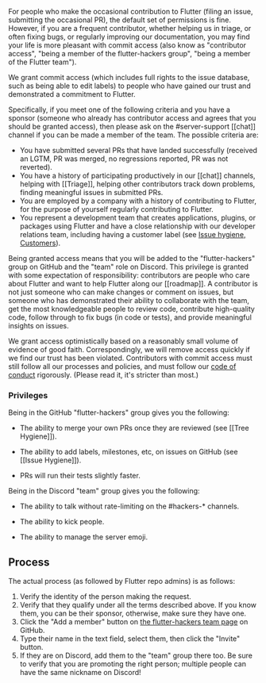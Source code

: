 For people who make the occasional contribution to Flutter (filing an issue, submitting the occasional PR), the default set of permissions is fine. However, if you are a frequent contributor, whether helping us in triage, or often fixing bugs, or regularly improving our documentation, you may find your life is more pleasant with commit access (also know as "contributor access", "being a member of the flutter-hackers group", "being a member of the Flutter team").

We grant commit access (which includes full rights to the issue database, such as being able to edit labels) to people who have gained our trust and demonstrated a commitment to Flutter.

Specifically, if you meet one of the following criteria and you have a sponsor (someone who already has contributor access and agrees that you should be granted access), then please ask on the #server-support [[chat]] channel if you can be made a member of the team. The possible criteria are:

* You have submitted several PRs that have landed successfully (received an LGTM, PR was merged, no regressions reported, PR was not reverted).
* You have a history of participating productively in our [[chat]] channels, helping with [[Triage]], helping other contributors track down problems, finding meaningful issues in submitted PRs.
* You are employed by a company with a history of contributing to Flutter, for the purpose of yourself regularly contributing to Flutter.
* You represent a development team that creates applications, plugins, or packages using Flutter and have a close relationship with our developer relations team, including having a customer label (see [Issue hygiene, Customers](https://github.com/flutter/flutter/wiki/Issue-hygiene#customers)).

Being granted access means that you will be added to the "flutter-hackers" group on GitHub and the "team" role on Discord. This privilege is granted with some expectation of responsibility: contributors are people who care about Flutter and want to help Flutter along our [[roadmap]]. A contributor is not just someone who can make changes or comment on issues, but someone who has demonstrated their ability to collaborate with the team, get the most knowledgeable people to review code, contribute high-quality code, follow through to fix bugs (in code or tests), and provide meaningful insights on issues.

We grant access optimistically based on a reasonably small volume of evidence of good faith. Correspondingly, we will remove access quickly if we find our trust has been violated. Contributors with commit access must still follow all our processes and policies, and must follow our [code of conduct](https://github.com/flutter/flutter/blob/master/CODE_OF_CONDUCT.md) rigorously. (Please read it, it's stricter than most.)

### Privileges

Being in the GitHub "flutter-hackers" group gives you the following:

* The ability to merge your own PRs once they are reviewed (see [[Tree Hygiene]]).

* The ability to add labels, milestones, etc, on issues on GitHub (see [[Issue Hygiene]]).

* PRs will run their tests slightly faster.

Being in the Discord "team" group gives you the following:

* The ability to talk without rate-limiting on the #hackers-* channels.

* The ability to kick people.

* The ability to manage the server emoji.

## Process

The actual process (as followed by Flutter repo admins) is as follows:

1. Verify the identity of the person making the request.
1. Verify that they qualify under all the terms described above. If you know them, you can be their sponsor, otherwise, make sure they have one.
1. Click the "Add a member" button on [the flutter-hackers team page](https://github.com/orgs/flutter/teams/flutter-hackers/members) on GitHub.
1. Type their name in the text field, select them, then click the "Invite" button.
1. If they are on Discord, add them to the "team" group there too. Be sure to verify that you are promoting the right person; multiple people can have the same nickname on Discord!